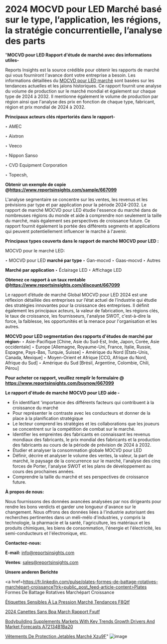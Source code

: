 # 2024 MOCVD pour LED Marché basé sur le type, l’application, les régions, la stratégie concurrentielle, l’analyse des parts

"<strong>MOCVD pour LED Rapport d'étude de marché avec des informations utiles-</strong>

Reports Insights est la source crédible pour obtenir les rapports de marché qui vous fourniront l'avance dont votre entreprise a besoin. Les informations détaillées du <a href=https://www.reportsinsights.com/sample/667099>MOCVD pour LED marché</a> sont basées sur les tendances actuelles et les jalons historiques. Ce rapport fournit une analyse du volume de production sur le marché mondial et également sur chaque type de 2024 à 2032. Il mentionne également le volume de production par région ainsi que l'analyse des prix en fonction de chaque type, fabricant, région et prix mondial de 2024 à 2032.

<b>Principaux acteurs clés répertoriés dans le rapport-</b>

‣ AMEC

‣ Aixtron

‣ Veeco

‣ Nippon Sanso

‣ CVD Equipment Corporation

‣ Topecsh,

<strong><b>Obtenir un exemple de copie @</b></strong><a href=https://www.reportsinsights.com/sample/667099><strong><b>https://www.reportsinsights.com/sample/667099</b></strong></a>

L'analyse segmentaire se concentre sur les ventes, les revenus et les prévisions par type et par application pour la période 2024-2032. Le rapport de marché MOCVD pour LED étudie l'essence du marché dans de nombreuses régions du monde et aide à comprendre non seulement la taille du marché, mais également ses perspectives de croissance future. Ce rapport fournit également la portée des différents segments et applications qui peuvent potentiellement influencer le marché à l'avenir.

<strong>Principaux types couverts dans le rapport de marché MOCVD pour LED :</strong>

MOCVD pour le marché LED:

‣  MOCVD pour LED <strong> marché <strong> par type </strong> </strong>
‣ Gan-mocvd
‣ Gaas-mocvd
‣ Autres

<strong>Marché par application </strong>
‣ Éclairage LED
‣ Affichage LED

<strong><b>Obtenez ce rapport à un taux rentable @</b></strong><a href=https://www.reportsinsights.com/discount/667099><strong><b>https://www.reportsinsights.com/discount/667099</b></strong></a>

Le rapport d’étude de marché Global MOCVD pour LED 2024 est une réflexion détaillée des entreprises sur l’état actuel de l’industrie qui étudie des stratégies innovantes pour la croissance des entreprises. Il définit également les principaux acteurs, la valeur de fabrication, les régions clés, le taux de croissance, les fournisseurs, l'analyse SWOT, c'est-à-dire la force, la faiblesse, les opportunités et la menace pour l'organisation et les autres.

<strong>MOCVD pour LED segmentation des rapports d'études de marché par région-</strong>
‣ Asie-Pacifique [Chine, Asie du Sud-Est, Inde, Japon, Corée, Asie occidentale]
‣ Europe [Allemagne, Royaume-Uni, France, Italie, Russie, Espagne, Pays-Bas, Turquie, Suisse]
‣ Amérique du Nord [États-Unis, Canada, Mexique]
‣ Moyen-Orient et Afrique [CCG, Afrique du Nord, Afrique du Sud]
‣ Amérique du Sud [Brésil, Argentine, Colombie, Chili, Pérou]

<strong>Pour acheter ce rapport, veuillez remplir le formulaire @   <a href=https://www.reportsinsights.com/buynow/667099>https://www.reportsinsights.com/buynow/667099</a></strong>

<strong>Le rapport d'étude de marché MOCVD pour LED aide -</strong>
<ul>
  <li>En identifiant 'importance des différents facteurs qui contribuent à la croissance du marché</li>
  <li>Pour représenter le contraste avec les conducteurs et donner de la place à la planification stratégique</li>
  <li>Le lecteur comprend les stratégies et les collaborations que les joueurs se concentrent sur la compétition de combat sur le marché.</li>
  <li>Identifier les empreintes des fabricants en connaissant les revenus mondiaux des fabricants, le prix mondial des fabricants et la production des fabricants au cours de la période de prévision de 2024 à 2032.</li>
  <li>Étudier et analyser la consommation globale MOCVD pour LED</li>
  <li>Définir, décrire et analyser le volume des ventes, la valeur, la part de marché, le paysage de la concurrence sur le marché, l'analyse des cinq forces de Porter, l'analyse SWOT et les plans de développement au cours des prochaines années.</li>
  <li>Comprendre la taille du marché et ses perspectives de croissance future.</li>
</ul>
<strong>À propos de nous:</strong>

Nous fournissons des données avancées analysées par nos dirigeants pour rendre les bons verdicts et garder une longueur d'avance sur le changement. Nous offrons des données liées à l'industrie autorisant des recherches pertinentes dans un méli-mélo d'industries, y compris la technologie, la pharmacie et la santé, l'agriculture, les matériaux et les produits chimiques, les biens de consommation, l'énergie et l'électricité, les semi-conducteurs et l'électronique, etc.

<strong>Contactez-nous:</strong>

<strong>E-mail:</strong> <a href=mailto:info@reportsinsights.com>info@reportsinsights.com</a>

<strong>Ventes</strong>: <a href=mailto:sales@reportsinsights.com>sales@reportsinsights.com</a>

<strong>Unsere anderen Berichte</strong>

<a href=https://fr.linkedin.com/pulse/plates-formes-de-battage-rotatives-marchépart-croissance?trk=public_post_feed-article-content>Plates Formes De Battage Rotatives Marchépart Croissance</a>

<a href=https://fr.linkedin.com/pulse/étiquettes-sensibles-à-la-pression-marché-tendances-f8qtf/>Étiquettes Sensibles À La Pression Marché Tendances F8Qtf</a>

<a href=https://www.linkedin.com/pulse/2024-canettes-sans-bpa-march%C3%A9-rapport--fxutf/>2024 Canettes Sans Bpa March Rapport  Fxutf</a>

<a href=https://medium.com/@a86515711/bodybuilding-supplements-markets-with-key-trends-growth-drivers-and-market-forecasts-a72134b1ba20>Bodybuilding Supplements Markets With Key Trends Growth Drivers And Market Forecasts A72134B1Ba20</a>

<a href=https://fr.linkedin.com/pulse/vêtements-de-protection-jetables-marché-xzu9f/>Vêtements De Protection Jetables Marché Xzu9F</a>"
![image](https://github.com/daminid12/RImarketgrowth/assets/158430485/1b82336c-9a05-4f9a-9fe5-1116f947da21)
